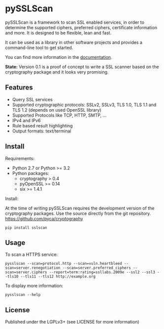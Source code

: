 pySSLScan
=========

pySSLScan is a framework to scan SSL enabled services, in order to determine
the supported ciphers, preferred ciphers, certificate information and more.
It is designed to be flexible, lean and fast.

It can be used as a library in other software projects and provides a command-line tool to get started.

You can find more information in the [documentation](http://pysslscan.readthedocs.org/).

**State:** Version 0.1 is a proof of concept to write a SSL scanner based on the cryptography package and it looks very promising.


Features
--------

* Query SSL services
* Supported cryptographic protocols: SSLv2, SSLv3, TLS 1.0, TLS 1.1 and TLS 1.2 (depends on used OpenSSL library)
* Supported Protocols like TCP, HTTP, SMTP, ...
* IPv4 and IPv6
* Rule based result highlighting
* Output formats: text/terminal


Install
-------

Requirements:

* Python 2.7 or Python >= 3.2
* Python packages:
  * cryptography > 0.4
  * pyOpenSSL >= 0.14
  * six >= 1.4.1

Install:

At the time of writing pySSLScan requires the development version of the cryptography packages. Use the source directly from the git repository. https://github.com/pyca/cryptography

    pip install sslscan


Usage
-----

To scan a HTTPS service:

    pysslscan --scan=protocol.http --scan=vuln.heartbleed --scan=server.renegotiation --scan=server.preferred_ciphers --scan=server.ciphers --report=term:rating=ssllabs.2009e --ssl2 --ssl3 --tls10 --tls11 --tls12 http://example.org


To display more information:

    pysslscan --help


License
-------

Published under the LGPLv3+ (see LICENSE for more information)
